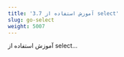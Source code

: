 ```yaml
---
title: '3.7 آموزش استفاده از select'
slug: go-select
weight: 5007
---
```


آموزش استفاده از select...
